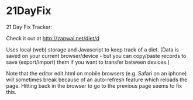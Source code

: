 # 21DayFix
21 Day Fix Tracker:

Check it out at http://zapwai.net/diet/d

Uses local (web) storage and Javascript to keep track of a diet. (Data is saved on your current browser/device - but you can copy/paste records to save (export/import) them if you want to transfer between devices.)

Note that the editor edit.html on mobile browsers (e.g. Safari on an iphone) will sometimes break because of an auto-refresh feature which reloads the page. Hitting back in the browser to go to the previous page seems to fix this.
